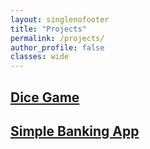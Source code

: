 ```yaml
---
layout: singlenofooter
title: "Projects"
permalink: /projects/
author_profile: false
classes: wide
---
```


## [Dice Game](https://drblessing.github.io/dice/)

## [Simple Banking App](https://drblessing.github.io/bankist/)
